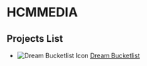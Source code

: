 # HCMMEDIA

## Projects List

- ![Dream Bucketlist Icon](https://img.icons8.com/?size=32&id=8Cpx9JrEbpOM&format=png&color=000000) [Dream Bucketlist](https://github.com/bogdanalin92/dream-bucketlist)

